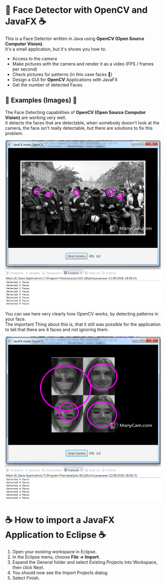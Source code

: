 # 👥 Face Detector with OpenCV and JavaFX ☕️

This is a Face Detector written in Java using **OpenCV (Open Source Computer Vision)**. </br>
It's a small application, but it's shows you how to:</br>

- Access to the camera
- Make pictures with the camera and render it as a video (FPS / frames per second)
- Check pictures for patterns (in this case faces 👥)
- Design a GUI for **OpenCV** Applications with JavaFX
- Get the number of detected Faces

## 👥 Examples (Images) 👥

The Face Detecting capabilities of **OpenCV (Open Source Computer Vision)** are working very well.</br>
It detects the faces that are detectable, when somebody doesn't look at the camera, the face isn't really detectable, but there are solutions to fix this problem.

![Example Image OpenCV Face Detection](Images/Example_Image.png)

You can see here very clearly how OpenCV works, by detecting patterns in your face.</br>
The important Thing about this is, that it still was possible for the application to tell that there are 4 faces and not ignoring them.

![Example Image OpenCV Face Detection with different Faces](Images/Example_Image_different_photoshopped_faces.png)

# ☕️ How to import a JavaFX Application to Eclipse ☕️

1. Open your existing workspace in Eclipse.
2. In the Eclipse menu, choose **File -> Import**.
3. Expand the General folder and select Existing Projects into Workspace, then click Next.
4. You should now see the Import Projects dialog.
5. Select Finish.
